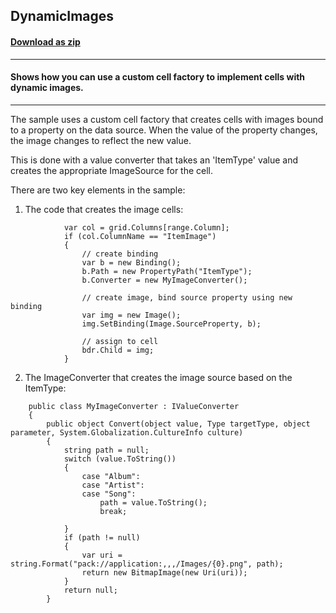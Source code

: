 ## DynamicImages
#### [Download as zip](https://downgit.github.io/#/home?url=https://github.com/GrapeCity/ComponentOne-WPF-Samples/tree/master/\NET_4.5.2\C1.WPF.FlexGrid\CS\DynamicImages\DynamicImages)
____
#### Shows how you can use a custom cell factory to implement cells with dynamic images.
____
The sample uses a custom cell factory that creates cells with images bound to a
property on the data source. When the value of the property changes, the image
changes to reflect the new value.

This is done with a value converter that takes an 'ItemType' value and creates
the appropriate ImageSource for the cell.

There are two key elements in the sample:

1) The code that creates the image cells:

```
            var col = grid.Columns[range.Column];
            if (col.ColumnName == "ItemImage")
            {
                // create binding
                var b = new Binding();
                b.Path = new PropertyPath("ItemType");
                b.Converter = new MyImageConverter();

                // create image, bind source property using new binding
                var img = new Image();
                img.SetBinding(Image.SourceProperty, b);
                
                // assign to cell
                bdr.Child = img;
            }
```
2) The ImageConverter that creates the image source based on the ItemType:

```
    public class MyImageConverter : IValueConverter
    {
        public object Convert(object value, Type targetType, object parameter, System.Globalization.CultureInfo culture)
        {
            string path = null;
            switch (value.ToString())
            {
                case "Album":
                case "Artist":
                case "Song":
                    path = value.ToString();
                    break;
          
            }
            if (path != null)
            {
                var uri = string.Format("pack://application:,,,/Images/{0}.png", path);
                return new BitmapImage(new Uri(uri));
            }
            return null;
        }
```